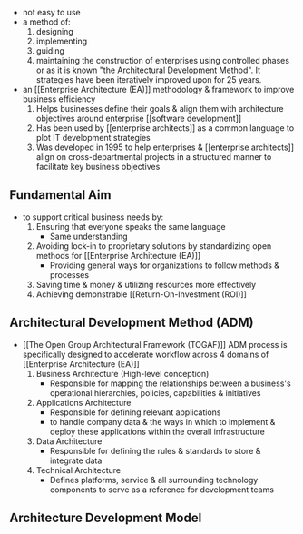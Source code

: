 - not easy to use
- a method of:
	1. designing
	2. implementing
	3. guiding
	4. maintaining
		the construction of enterprises using controlled phases or as it is known "the Architectural Development Method". It strategies have been iteratively improved upon for 25 years.
- an [[Enterprise Architecture (EA)]] methodology & framework to improve business efficiency
	1. Helps businesses define their goals & align them with architecture objectives around enterprise [[software development]]
	2. Has been used by [[enterprise architects]] as a common language to plot IT development strategies
	3. Was developed in 1995 to help enterprises & [[enterprise architects]] align on cross-departmental projects in a structured manner to facilitate key business objectives

## Fundamental Aim
- to support critical business needs by:
	1. Ensuring that everyone speaks the same language
		- Same understanding
	2. Avoiding lock-in to proprietary solutions by standardizing open methods for [[Enterprise Architecture (EA)]]
		- Providing general ways for organizations to follow methods & processes
	3. Saving time & money & utilizing resources more effectively
	4. Achieving demonstrable [[Return-On-Investment (ROI)]]

## Architectural Development Method (ADM)
- [[The Open Group Architectural Framework (TOGAF)]] ADM process is specifically designed to accelerate workflow across 4 domains of [[Enterprise Architecture (EA)]]
	1. Business Architecture (High-level conception)
		- Responsible for mapping the relationships between a business's operational hierarchies, policies, capabilities & initiatives
	2. Applications Architecture
		- Responsible for defining relevant applications 
		- to handle company data & the ways in which to implement & deploy these applications within the overall infrastructure
	3. Data Architecture
		- Responsible for defining the rules & standards to store & integrate data
	4. Technical Architecture
		- Defines platforms, service & all surrounding technology components to serve as a reference for development teams

## Architecture Development Model